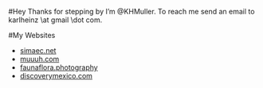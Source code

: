 #Hey
Thanks for stepping by
I’m @KHMuller. To reach me send an email to karlheinz \at gmail \dot com.

#My Websites
- [simaec.net](https://www.simaec.net "Web Publishing")
- [muuuh.com](https://muuuh.com "Wildlife Tales")
- [faunaflora.photography](https://faunaflora.photography "Fauna &amp; Flora Photography")
- [discoverymexico.com](https://www.discoverymexico.com "Discovery Mexico")

